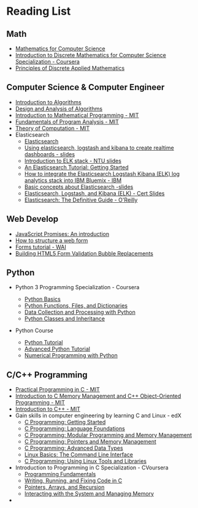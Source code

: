 # Reading List


## Math

+ [Mathematics for Computer Science](https://tinyurl.com/mtcdtkz)
+ [Introduction to Discrete Mathematics for Computer Science Specialization - Coursera](https://www.coursera.org/specializations/discrete-mathematics)
+ [Principles of Discrete Applied Mathematics](https://tinyurl.com/y5m5fblp)


## Computer Science & Computer Engineer

+ [Introduction to Algorithms](https://tinyurl.com/j5bc9md)
+ [Design and Analysis of Algorithms](https://tinyurl.com/hoq3768)
+ [Introduction to Mathematical Programming - MIT](https://tinyurl.com/y5kyx76y)
+ [Fundamentals of Program Analysis - MIT](https://tinyurl.com/y632qdmx)
+ [Theory of Computation - MIT](https://tinyurl.com/y64s55ox)
+ Elasticsearch
  + [Elasticsearch](https://en.wikipedia.org/wiki/Elasticsearch)
  + [Using elasticsearch, logstash and kibana to create realtime dashboards - slides](https://tinyurl.com/yajg7zs6)
  + [Introduction to ELK stack - NTU slides](http://www.tp1rc.edu.tw/tpnet2016/training/10513.pdf)
  + [An Elasticsearch Tutorial: Getting Started](https://logz.io/blog/elasticsearch-tutorial/)
  + [How to integrate the Elasticsearch Logstash Kibana (ELK) log analytics stack into IBM Bluemix - IBM](https://tinyurl.com/ya3u2qje)
  + [Basic concepts about Elasticsearch -slides](https://tinyurl.com/yatolh2y)
  + [Elasticsearch, Logstash, and Kibana (ELK) - Cert Slides](https://tinyurl.com/yddrhyyx)
  + [Elasticsearch: The Definitive Guide - O'Reilly](https://tinyurl.com/y9wdhhgw)


## Web Develop

+ [JavaScript Promises: An introduction](https://web.dev/promises/#promise-api-reference)
+ [How to structure a web form](https://developer.mozilla.org/en-US/docs/Learn/Forms/How_to_structure_a_web_form)
+ [Forms tutorial - WAI](https://www.w3.org/WAI/tutorials/forms/)
+ [Building HTML5 Form Validation Bubble Replacements](https://tinyurl.com/yy85v45z)


## Python

+ Python 3 Programming Specialization - Coursera
  + [Python Basics](https://www.coursera.org/learn/python-basics?specialization=python-3-programming)
  + [Python Functions, Files, and Dictionaries](https://www.coursera.org/learn/python-functions-files-dictionaries?specialization=python-3-programming)
  + [Data Collection and Processing with Python](https://www.coursera.org/learn/data-collection-processing-python?specialization=python-3-programming)
  + [Python Classes and Inheritance](https://www.coursera.org/learn/python-classes-inheritance?specialization=python-3-programming)

+ Python Course
  + [Python Tutorial](https://www.python-course.eu/python3_course.php)
  + [Advanced Python Tutorial](https://www.python-course.eu/advanced_python.php)
  + [Numerical Programming with Python](https://www.python-course.eu/numerical_programming_with_python.php)


## C/C++ Programming

+ [Practical Programming in C - MIT](https://tinyurl.com/yyjb2aef)
+ [Introduction to C Memory Management and C++ Object-Oriented Programming - MIT](https://tinyurl.com/y4bn4t7q)
+ [Introduction to C++ - MIT](https://tinyurl.com/yakxhn54)
+ Gain skills in computer engineering by learning C and Linux - edX
  + [C Programming: Getting Started](https://www.edx.org/course/c-programming-getting-started)
  + [C Programming: Language Foundations](https://www.edx.org/course/c-programming-language-foundations)
  + [C Programming: Modular Programming and Memory Management](https://www.edx.org/course/c-programming-modular-programming-and-memory-manag)
  + [C Programming: Pointers and Memory Management](https://www.edx.org/course/c-programming-pointers-and-memory-management)
  + [C Programming: Advanced Data Types](https://www.edx.org/course/c-programming-advanced-data-types)
  + [Linux Basics: The Command Line Interface](https://www.edx.org/course/linux-basics-the-command-line-interface)
  + [C Programming: Using Linux Tools and Libraries](https://www.edx.org/course/c-programming-using-linux-tools-and-libraries)
+ Introduction to Programming in C Specialization - CVoursera
  + [Programming Fundamentals](https://www.coursera.org/learn/programming-fundamentals)
  + [Writing, Running, and Fixing Code in C](https://www.coursera.org/learn/writing-running-fixing-code)
  + [Pointers, Arrays, and Recursion](https://www.coursera.org/learn/pointers-arrays-recursion)
  + [Interacting with the System and Managing Memory](https://www.coursera.org/learn/interacting-system-managing-memory)
+ 



